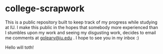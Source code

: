 # college-scrapwork

This is a public repository built to keep track of my progress while studying at IU. I make this public in the hopes that somebody more experienced than I stumbles upon my work and seeing my disgusting work, decides to email me comments at goleary@iu.edu . I hope to see you in my inbox :)

Hello will toth!
